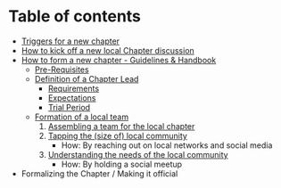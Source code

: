 Table of contents
=================

<!--ts-->
   * [Triggers for a new chapter](#triggers-for-new-chapter)
   * [How to kick off a new local Chapter discussion](#kick-off-discussion)
   * [How to form a new chapter - Guidelines & Handbook](#new-chapter-formation)
      * [Pre-Requisites](#pre-requisites)
      * [Definition of a Chapter Lead](#chapter-lead)
        * [Requirements](#requirements)
        * [Expectations](#expectations)
        * [Trial Period](#trial-period)
      * [Formation of a local team](#local-team-formation)
        1. [Assembling a team for the local chapter](#assemle-team)
        2. [Tapping the (size of) local community](#tap-community)
           * How: By reaching out on local networks and social media
        3. [Understanding the needs of the local community](#understand-needs)
           * How: By holding a social meetup
   * Formalizing the Chapter / Making it official
<!--te-->


